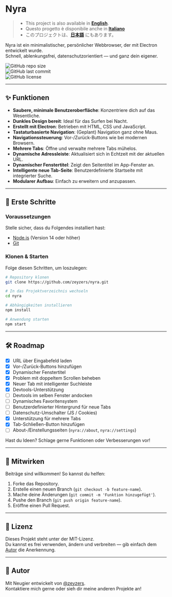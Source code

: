 # Nyra

> - This project is also available in **[English](../README.md)**.
> - Questo progetto è disponibile anche in **[Italiano](./README.it.md)**
> - このプロジェクトは、**[日本語](./README.jp.md)** にもあります。

Nyra ist ein minimalistischer, persönlicher Webbrowser, der mit Electron entwickelt wurde.  
Schnell, ablenkungsfrei, datenschutzorientiert — und ganz dein eigener.

![GitHub repo size](https://img.shields.io/github/repo-size/zeyzers/nyra?style=flat-square)  
![GitHub last commit](https://img.shields.io/github/last-commit/zeyzers/nyra?style=flat-square)  
![GitHub license](https://img.shields.io/github/license/zeyzers/nyra?style=flat-square)

---

## ✨ Funktionen

- **Saubere, minimale Benutzeroberfläche**: Konzentriere dich auf das Wesentliche.  
- **Dunkles Design bereit**: Ideal für das Surfen bei Nacht.  
- **Erstellt mit Electron**: Betrieben mit HTML, CSS und JavaScript.  
- **Tastaturbasierte Navigation**: (Geplant) Navigation ganz ohne Maus.  
- **Navigationssteuerung**: Vor-/Zurück-Buttons wie bei modernen Browsern.  
- **Mehrere Tabs**: Öffne und verwalte mehrere Tabs mühelos.  
- **Dynamische Adressleiste**: Aktualisiert sich in Echtzeit mit der aktuellen URL.  
- **Dynamischer Fenstertitel**: Zeigt den Seitentitel im App-Fenster an.  
- **Intelligente neue Tab-Seite**: Benutzerdefinierte Startseite mit integrierter Suche.  
- **Modularer Aufbau**: Einfach zu erweitern und anzupassen.  

---

## 🚀 Erste Schritte

### Voraussetzungen

Stelle sicher, dass du Folgendes installiert hast:

- [Node.js](https://nodejs.org/) (Version 14 oder höher)  
- [Git](https://git-scm.com/)

### Klonen & Starten

Folge diesen Schritten, um loszulegen:

```bash
# Repository klonen
git clone https://github.com/zeyzers/nyra.git

# In das Projektverzeichnis wechseln
cd nyra

# Abhängigkeiten installieren
npm install

# Anwendung starten
npm start
```

---

## 🛠️ Roadmap

- [x] URL über Eingabefeld laden  
- [x] Vor-/Zurück-Buttons hinzufügen  
- [x] Dynamischer Fenstertitel  
- [x] Problem mit doppeltem Scrollen beheben  
- [x] Neuer Tab mit intelligenter Suchleiste  
- [x] Devtools-Unterstützung  
- [ ] Devtools im selben Fenster andocken  
- [ ] Dynamisches Favoritensystem  
- [ ] Benutzerdefinierter Hintergrund für neue Tabs  
- [ ] Datenschutz-Umschalter (JS / Cookies)  
- [x] Unterstützung für mehrere Tabs  
- [x] Tab-Schließen-Button hinzufügen  
- [ ] About-/Einstellungsseiten (`nyra://about`, `nyra://settings`)  

Hast du Ideen? Schlage gerne Funktionen oder Verbesserungen vor!

---

## 🤝 Mitwirken

Beiträge sind willkommen! So kannst du helfen:

1. Forke das Repository.  
2. Erstelle einen neuen Branch (`git checkout -b feature-name`).  
3. Mache deine Änderungen (`git commit -m 'Funktion hinzugefügt'`).  
4. Pushe den Branch (`git push origin feature-name`).  
5. Eröffne einen Pull Request.

---

## 📜 Lizenz

Dieses Projekt steht unter der MIT-Lizenz.  
Du kannst es frei verwenden, ändern und verbreiten — gib einfach dem [Autor](https://github.com/zeyzers) die Anerkennung.

---

## 👤 Autor

Mit Neugier entwickelt von [@zeyzers](https://github.com/zeyzers).  
Kontaktiere mich gerne oder sieh dir meine anderen Projekte an!
